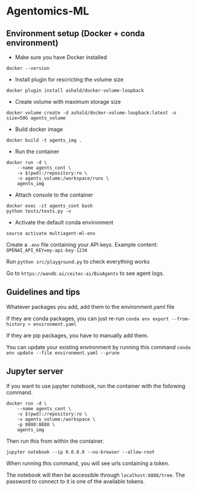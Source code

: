 # Agentomics-ML

## Environment setup (Docker + conda environment)
- Make sure you have Docker installed
```
docker --version
```
  
- Install plugin for rescricting the volume size
```
docker plugin install ashald/docker-volume-loopback
```

- Create volume with maximum storage size
```
docker volume create -d ashald/docker-volume-loopback:latest -o size=50G agents_volume
```

- Build docker image
```
docker build -t agents_img .
```

- Run the container
```
docker run -d \
    --name agents_cont \
    -v $(pwd):/repository:ro \
    -v agents_volume:/workspace/runs \
    agents_img
```

- Attach console to the container
```
docker exec -it agents_cont bash
python tests/tests.py -v
```
- Activate the default conda environment
```
source activate multiagent-ml-env
```

Create a `.env` file containing your API keys. Example content: `OPENAI_API_KEY=my-api-key-1234`

Run `python src/playground.py` to check everything works

Go to `https://wandb.ai/ceitec-ai/BioAgents` to see agent logs.

## Guidelines and tips

Whatever packages you add, add them to the environment.yaml file

If they are conda packages, you can just re-run
`conda env export --from-history > environment.yaml`

If they are pip packages, you have to manually add them.

You can update your existing environment by running this command
`conda env update --file environment.yaml --prune`

## Jupyter server
If you want to use jupyter notebook, run the container with the following command.

```
docker run -d \
    --name agents_cont \
    -v $(pwd):/repository:ro \
    -v agents_volume:/workspace \
    -p 8888:8888 \
    agents_img
```

Then run this from within the container.

`jupyter notebook --ip 0.0.0.0 --no-browser --allow-root`

When running this command, you will see urls containing a token.

The notebook will then be accessible through `localhost:8888/tree`. The password to connect to it is one of the available tokens.
